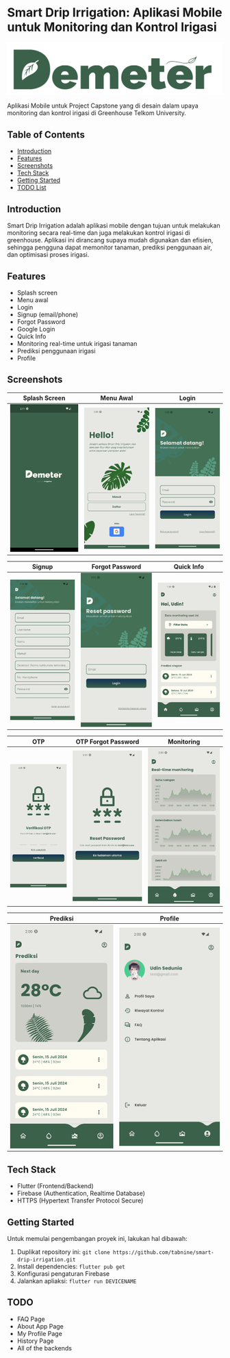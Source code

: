 # Smart Drip Irrigation: Aplikasi Mobile untuk Monitoring dan Kontrol Irigasi

[![Smart Drip Irrigation](assets/images/logo.png)](https://github.com/tabnine/smart-drip-irrigation)

Aplikasi Mobile untuk Project Capstone yang di desain dalam upaya monitoring dan kontrol irigasi di Greenhouse Telkom University.

## Table of Contents

- [Introduction](#introduction)
- [Features](#features)
- [Screenshots](#screenshots)
- [Tech Stack](#tech-stack)
- [Getting Started](#getting-started)
- [TODO List](#todo)


## Introduction

Smart Drip Irrigation adalah aplikasi mobile dengan tujuan untuk melakukan monitoring secara real-time dan juga melakukan kontrol irigasi di greenhouse. Aplikasi ini dirancang supaya mudah digunakan dan efisien, sehingga pengguna dapat memonitor tanaman, prediksi penggunaan air, dan optimisasi proses irigasi.

## Features

- Splash screen
- Menu awal
- Login 
- Signup (email/phone)
- Forgot Password
- Google Login
- Quick Info
- Monitoring real-time untuk irigasi tanaman
- Prediksi penggunaan irigasi
- Profile 

## Screenshots

| Splash Screen | Menu Awal | Login |
|---------------|------------|-------|
| ![](assets/images/Screenshot/splash_screen.png) | ![](assets/images/Screenshot/menu_awal.png) | ![](assets/images/Screenshot/login.png) |

| Signup | Forgot Password | Quick Info |
|--------|-----------------|----------|
| ![](assets/images/Screenshot/daftar.png) | ![](assets/images/Screenshot/lupa_pw.png) | ![](assets/images/Screenshot/quickinfo.png) |

| OTP | OTP Forgot Password | Monitoring |
|--------|-----------------|----------|
| ![](assets/images/Screenshot/otp.png) | ![](assets/images/Screenshot/otp_lupa_pw.png) | ![](assets/images/Screenshot/monitoring.png) |

| Prediksi | Profile |
|--------|-----------------|
| ![](assets/images/Screenshot/prediksi.png) | ![](assets/images/Screenshot/profile.png) |

## Tech Stack

- Flutter (Frontend/Backend)
- Firebase (Authentication, Realtime Database)
- HTTPS (Hypertext Transfer Protocol Secure)

## Getting Started

Untuk memulai pengembangan proyek ini, lakukan hal dibawah:

1. Duplikat repository ini: `git clone https://github.com/tabnine/smart-drip-irrigation.git`
2. Install dependencies: `flutter pub get`
3. Konfigurasi pengaturan Firebase
4. Jalankan apliaksi: `flutter run DEVICENAME`

## TODO

- FAQ Page
- About App Page
- My Profile Page
- History Page
- All of the backends
